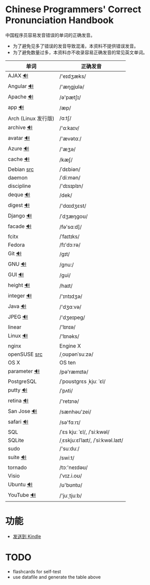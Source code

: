 # Chinese Programmers' Correct Pronunciation Handbook

中国程序员容易发音错误的单词的正确发音。

* 为了避免见多了错误的发音导致混淆，本资料不提供错误发音。
* 为了避免数量过多，本资料亦不收录容易正确发音的常见英文单词。

| 单词                                                                    | 正确发音     | 
| ----                                                                    | -------      | 
| AJAX [🔊](http://dict.youdao.com/dictvoice?audio=AJAX&type=2)           | /'eɪdʒæks/   | 
| Angular [🔊](http://dict.youdao.com/dictvoice?audio=Angular&type=2)     | /'æŋgjʊlə/   | 
| Apache [🔊](http://dict.youdao.com/dictvoice?audio=Apache&type=2)       | /ə'pætʃɪ/    | 
| app [🔊](http://dict.youdao.com/dictvoice?audio=app&type=2)             | /æp/         | 
| Arch (Linux 发行版) | /ɑːtʃ/ |
| archive [🔊](http://dict.youdao.com/dictvoice?audio=archive&type=2)     | /'ɑːkaɪv/    | 
| avatar [🔊](http://dict.youdao.com/dictvoice?audio=avatar&type=2)       | /'ævətɑː/    | 
| Azure [🔊](http://dict.youdao.com/dictvoice?audio=azure&type=2)         | /'æʒə/       | 
| cache [🔊](http://dict.youdao.com/dictvoice?audio=cache&type=2)         | /kæʃ/        | 
| Debian [src](https://en.wikipedia.org/wiki/Debian) | /ˈdɛbiən/ |
| daemon | /ˈdiːmən/ |
| discipline | /'dɪsɪplɪn/ |
| deque [🔊](http://dict.youdao.com/dictvoice?audio=deque&type=2)         | /dek/        | 
| digest [🔊](http://dict.youdao.com/dictvoice?audio=digest&type=2)       | /'dɑɪdʒɛst/  | 
| Django [🔊](http://dict.youdao.com/dictvoice?audio=Django&type=2)       | /ˈdʒæŋɡoʊ/   | 
| facade [🔊](http://dict.youdao.com/dictvoice?audio=facade&type=2)       | /fə'sɑːd]/   | 
| fcitx | /ˈfaɪtɪks/ |
| Fedora | /fɪ'dɔːrə/ |
| Git [🔊](http://dict.youdao.com/dictvoice?audio=git&type=2)             | /ɡɪt/        | 
| GNU [🔊](http://dict.youdao.com/dictvoice?audio=GNU&type=2)             | /gnu:/       | 
| GUI [🔊](http://dict.youdao.com/dictvoice?audio=GUI&type=2)             | /ɡui/        | 
| height [🔊](http://dict.youdao.com/dictvoice?audio=height&type=2)       | /haɪt/       | 
| integer [🔊](http://dict.youdao.com/dictvoice?audio=integer&type=2)     | /'ɪntɪdʒə/   | 
| Java [🔊](http://dict.youdao.com/dictvoice?audio=java&type=2)           | /'dʒɑːvə/    | 
| JPEG [🔊](http://dict.youdao.com/dictvoice?audio=JPEG&type=2)           | /'dʒeɪpeɡ/   | 
| linear | /'lɪnɪə/ |
| Linux [🔊](http://dict.youdao.com/dictvoice?audio=linux&type=2)         | /'lɪnəks/    | 
| nginx                                                                   | Engine X     | 
| openSUSE [src](https://en.wikipedia.org/wiki/OpenSUSE) | /ˌoʊpənˈsuːzə/ |
| OS X                                                                    | OS ten       | 
| parameter [🔊](http://dict.youdao.com/dictvoice?audio=parameter&type=2) | /pə'ræmɪtə/  | 
| PostgreSQL |  /ˈpoʊstɡrɛs ˌkjuː ˈɛl/ |
| putty [🔊](http://dict.youdao.com/dictvoice?audio=putty&type=2)         | /ˈpʌti/      | 
| retina [🔊](http://dict.youdao.com/dictvoice?audio=retina&type=2)       | /'retɪnə/    | 
| San Jose [🔊](http://dict.youdao.com/dictvoice?audio=san%20jose&type=2) | /sænhəu'zei/ | 
| safari [🔊](http://dict.youdao.com/dictvoice?audio=safari&type=2)       | /sə'fɑːrɪ/   | 
| SQL | /ˈɛs kjuː ˈɛl/, /ˈsiːkwəl/ |
| SQLite | /ˌɛskjuːɛlˈlaɪt/, /ˈsiːkwəl.laɪt/ |
| sudo                                                                    | /'suːduː/    | 
| suite [🔊](http://dict.youdao.com/dictvoice?audio=suite&type=2)         | /swiːt/      | 
| tornado | /tɔː'neɪdəʊ/ |
| Visio | /ˈvɪz.i.oʊ/ |
| Ubuntu [🔊](http://dict.youdao.com/dictvoice?audio=ubuntu&type=2)       | /ʊ'bʊntʊ/    | 
| YouTube [🔊](http://dict.youdao.com/dictvoice?audio=youtube&type=2)     | /'juːˌtjuːb/ | 

# 功能
* [发送到 Kindle](http://fivefilters.org/kindle-it/send.php?url=https%3A%2F%2Fgithub.com%2Flilydjwg%2Fchinese-programmers-corrent-pronunciations-handbook)

# TODO
* flashcards for self-test
* use datafile and generate the table above
